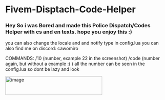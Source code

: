 # Fivem-Disptach-Code-Helper
### Hey So i was Bored and made this Police Dispatch/Codes Helper with cs and en texts. hope you enjoy this :) 

you can also change the locale and and notify type in config.lua
you can also find me on discord: cawomiro

COMMANDS: /10 (number, example 22 in the screenshot)
          /code (number again, but without a example :( )
all the number can be seen in the config.lua so dont be lazy and look

<img width="302" height="58" alt="image" src="https://github.com/user-attachments/assets/60429e02-0ea4-4846-942f-fe98c94c247e" />
